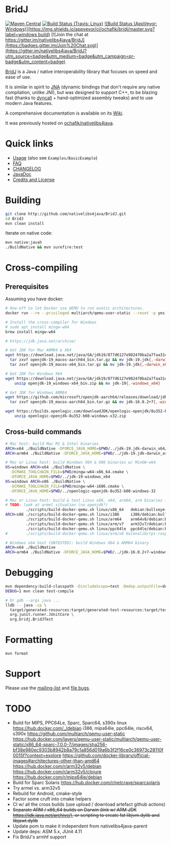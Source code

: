 # BridJ

[![Maven Central](http://maven-badges.herokuapp.com/maven-central/com.nativelibs4java/bridj/badge.svg)](http://search.maven.org/#search%7Cgav%7C1%7Cg%3A%22com.nativelibs4java%22%20AND%20a%3A%22bridj%22) [![Build Status (Travis: Linux)](https://travis-ci.org/nativelibs4java/BridJ.svg?branch=master)](https://travis-ci.org/nativelibs4java/BridJ) [![Build Status (AppVeyor: Windows)](https://img.shields.io/appveyor/ci/ochafik/bridj/master.svg?label=windows build)](https://ci.appveyor.com/project/ochafik/bridj/) [![Join the chat at https://gitter.im/nativelibs4java/BridJ](https://badges.gitter.im/Join%20Chat.svg)](https://gitter.im/nativelibs4java/BridJ?utm_source=badge&utm_medium=badge&utm_campaign=pr-badge&utm_content=badge) 

[BridJ](http://bridj.googlecode.com) is a Java / native interoperability library that focuses on speed and ease of use.

It is similar in spirit to [JNA](https://github.com/twall/jna) (dynamic bindings that don't require any native compilation, unlike JNI), but was designed to support C++, to be blazing fast (thanks to [dyncall](http://dyncall.org) + hand-optimized assembly tweaks) and to use modern Java features.

A comprehensive documentation is available on its [Wiki](https://github.com/nativelibs4java/BridJ/wiki).

It was previously hosted on [ochafik/nativelibs4java](http://github.com/ochafik/nativelibs4java).

# Quick links

* [Usage](https://github.com/nativelibs4java/BridJ/wiki/Download) (also see `Examples/BasicExample`)
* [FAQ](https://github.com/nativelibs4java/BridJ/wiki/FAQ)
* [CHANGELOG](./CHANGELOG.md)
* [JavaDoc](http://nativelibs4java.sourceforge.net/bridj/api/development/)
* [Credits and License](https://github.com/nativelibs4java/BridJ/wiki/CreditsAndLicense)

# Building

```bash
git clone http://github.com/nativelibs4java/BridJ.git
cd BridJ
mvn clean install
```

Iterate on native code:
```bash
mvn native:javah
./BuildNative && mvn surefire:test
```

# Cross-compiling

## Prerequisites

Assuming you have docker:

```bash
# One-off to let Docker use QEMU to run exotic architectures.
docker run --rm --privileged multiarch/qemu-user-static --reset -p yes --credential yes

# Install the cross-compiler for Windows
# sudo apt install mingw-w64
brew install mingw-w64

# https://jdk.java.net/archive/

# Get JDK for Mac ARM64 & X64
wget https://download.java.net/java/GA/jdk19/877d6127e982470ba2a7faa31cc93d04/36/GPL/openjdk-19_macos-{x64,aarch64}_bin.tar.gz && \
  tar zxvf openjdk-19_macos-aarch64_bin.tar.gz && mv jdk-19.jdk{,-darwin_arm64} && \
  tar zxvf openjdk-19_macos-x64_bin.tar.gz && mv jdk-19.jdk{,-darwin_x64} \

# Get JDK for Windows X64
wget https://download.java.net/java/GA/jdk19/877d6127e982470ba2a7faa31cc93d04/36/GPL/openjdk-19_windows-x64_bin.zip && \
    unzip openjdk-19_windows-x64_bin.zip && mv jdk-19{,-windows_x64}

# Get JDK for Windows ARM64
wget https://github.com/microsoft/openjdk-aarch64/releases/download/jdk-16.0.2-ga/microsoft-jdk-16.0.2.7.1-linux-aarch64.tar.gz && \
  tar zxvf openjdk-19_macos-aarch64_bin.tar.gz && mv jdk-16.0.2+7{,-windows_arm64}

wget https://builds.openlogic.com/downloadJDK/openlogic-openjdk/8u352-b08/openlogic-openjdk-8u352-b08-windows-x32.zip && \
    unzip openlogic-openjdk-8u352-b08-windows-x32.zip
```

## Cross-build commands

```bash
# Mac host: build Mac M1 & Intel binaries
ARCH=x64 ./BuildNative -DFORCE_JAVA_HOME=$PWD/../jdk-19.jdk-darwin_x64/Contents/Home
ARCH=arm64 ./BuildNative -DFORCE_JAVA_HOME=$PWD/../jdk-19.jdk-darwin_arm64/Contents/Home

# Mac or Linux host: build Windows X64 & X86 binaries w/ MinGW-w64
OS=windows ARCH=x64 ./BuildNative \
  -DCMAKE_TOOLCHAIN_FILE=$PWD/mingw-w64-x86_64.cmake \
  -DFORCE_JAVA_HOME=$PWD/../jdk-19-windows_x64
OS=windows ARCH=x86 ./BuildNative \
  -DCMAKE_TOOLCHAIN_FILE=$PWD/mingw-w64-i686.cmake \
  -DFORCE_JAVA_HOME=$PWD/../openlogic-openjdk-8u352-b08-windows-32

# Mac or Linux host: build & test Linux x86, x64, arm64, arm binaries inside Docker + QEMU:
# TODO: look at armel situation (no openjdk?)
         ./scripts/build-docker-qemu.sh linux/x86_64   debian:bullseye-slim           bridj-linux-x64
ARCH=x86 ./scripts/build-docker-qemu.sh linux/i386     i386/debian:bullseye-slim      bridj-linux-x86
         ./scripts/build-docker-qemu.sh linux/arm64    arm64v8/debian:bullseye-slim   bridj-linux-arm64
         ./scripts/build-docker-qemu.sh linux/arm/v7   arm32v7/debian:bullseye-slim   bridj-linux-arm
         ./scripts/build-docker-qemu.sh linux/ppc64le  ppc64le/debian:bullseye-slim   bridj-linux-ppc64le
#        ./scripts/build-docker-qemu.sh linux/arm/v6 balenalib/rpi-raspbian:bullseye bridj-linux-armel

# Windows x64 host (UNTESTED): build Windows X64 & ARM64 binary
ARCH=x64 ./BuildNative
ARCH=arm64 ./BuildNative -DFORCE_JAVA_HOME=$PWD/../jdk-16.0.2+7-windows_arm64
```

# Debugging

```bash
mvn dependency:build-classpath -DincludeScope=test -Dmdep.outputFile=deps-classpath-test.txt
DEBUG=1 mvn clean test-compile

# Or gdb --args java ...
lldb -- java -cp \
  target/generated-resources:target/generated-test-resources:target/test-classes:target/classes:$( cat deps-classpath-test.txt ) \
  org.junit.runner.JUnitCore \
  org.bridj.BridJTest
```

# Formatting

```
mvn format
```

# Support

Please use the [mailing-list](https://groups.google.com/forum/#!forum/nativelibs4java) and [file bugs](https://github.com/ochafik/nativelibs4java/issues/new).

# TODO

* Build for MIPS, PPC64Le, Sparc, Sparc64, s390x linux
  https://hub.docker.com/_/debian
  i386, mips64le, ppc64le, riscv64, s390x
  https://github.com/multiarch/qemu-user-static
  https://hub.docker.com/layers/qemu-user-static/multiarch/qemu-user-static/x86_64-sparc-7.0.0-7/images/sha256-bf38e980ec9303b8942b8a79c1a856d019a6b3f2f16ce0c36973c28110f0015f?context=explore
  https://github.com/docker-library/official-images#architectures-other-than-amd64
  https://hub.docker.com/r/arm32v5/debian
  https://hub.docker.com/r/arm32v5/clojure
  https://hub.docker.com/r/mips64le/debian
* Build for Sparc Solaris
  https://hub.docker.com/r/netcrave/sparcsolaris
* Try armel vs. arm32v5
* Rebuild for Android, cmake-style
* Factor some cruft into cmake helpers
* CI w/ all the cross builds (use upload / download artefact github actions)
* ~~Separate ARM / x86_64 builds on Darwin (link w/ ARM JDK https://jdk.java.net/archive/), or scripting to create fat libjvm.dylib and libjawt.dylib~~
* Update pom to make it independent from nativelibs4java-parent
* Update deps: ASM 5.x, JUnit 4.11
* Fix BridJ's armhf support
